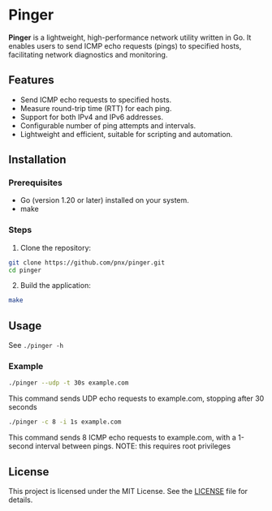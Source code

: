 # Pinger

**Pinger** is a lightweight, high-performance network utility written in Go. 
It enables users to send ICMP echo requests (pings) to specified hosts, facilitating network diagnostics and monitoring.

## Features

* Send ICMP echo requests to specified hosts.
* Measure round-trip time (RTT) for each ping.
* Support for both IPv4 and IPv6 addresses.
* Configurable number of ping attempts and intervals.
* Lightweight and efficient, suitable for scripting and automation.

## Installation

### Prerequisites

* Go (version 1.20 or later) installed on your system.
* make

### Steps

1. Clone the repository:

```bash
git clone https://github.com/pnx/pinger.git
cd pinger
```

2. Build the application:

```bash
make
```

## Usage

See `./pinger -h`

### Example

```bash
./pinger --udp -t 30s example.com
```

This command sends UDP echo requests to example.com, stopping after 30 seconds

```bash
./pinger -c 8 -i 1s example.com
```

This command sends 8 ICMP echo requests to example.com, with a 1-second interval between pings.
NOTE: this requires root privileges

## License

This project is licensed under the MIT License. See the [LICENSE](LICENSE) file for details.
